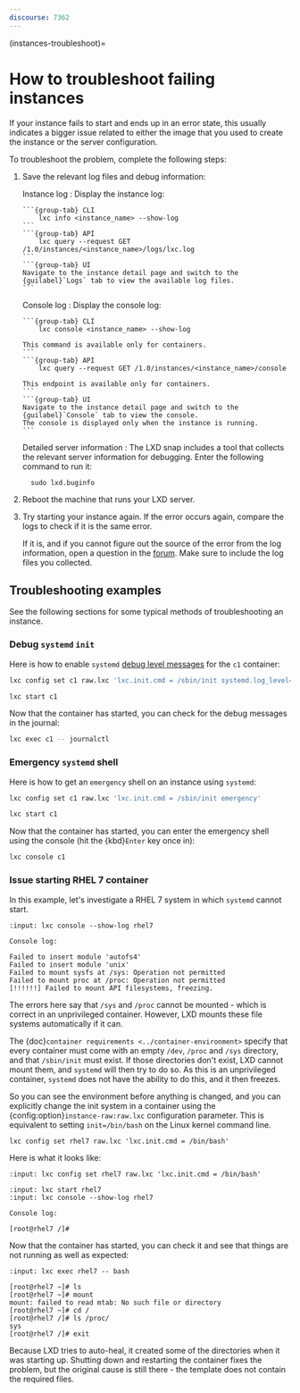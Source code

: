 ```yaml
---
discourse: 7362
---
```


(instances-troubleshoot)=
# How to troubleshoot failing instances

If your instance fails to start and ends up in an error state, this usually indicates a bigger issue related to either the image that you used to create the instance or the server configuration.

To troubleshoot the problem, complete the following steps:

1. Save the relevant log files and debug information:

   Instance log
   : Display the instance log:

     ````{tabs}
     ```{group-tab} CLI
         lxc info <instance_name> --show-log
     ```
     ```{group-tab} API
         lxc query --request GET /1.0/instances/<instance_name>/logs/lxc.log
     ```
     ```{group-tab} UI
     Navigate to the instance detail page and switch to the {guilabel}`Logs` tab to view the available log files.
     ```
     ````

   Console log
   : Display the console log:

     ````{tabs}
     ```{group-tab} CLI
         lxc console <instance_name> --show-log

     This command is available only for containers.
     ```
     ```{group-tab} API
         lxc query --request GET /1.0/instances/<instance_name>/console

     This endpoint is available only for containers.
     ```
     ```{group-tab} UI
     Navigate to the instance detail page and switch to the {guilabel}`Console` tab to view the console.
     The console is displayed only when the instance is running.
     ```
     ````

   Detailed server information
   : The LXD snap includes a tool that collects the relevant server information for debugging.
     Enter the following command to run it:

         sudo lxd.buginfo

1. Reboot the machine that runs your LXD server.
1. Try starting your instance again.
   If the error occurs again, compare the logs to check if it is the same error.

   If it is, and if you cannot figure out the source of the error from the log information, open a question in the [forum](https://discourse.ubuntu.com/c/lxd/).
   Make sure to include the log files you collected.

## Troubleshooting examples

See the following sections for some typical methods of troubleshooting an instance.

### Debug `systemd` `init`

Here is how to enable `systemd` [debug level messages](https://www.freedesktop.org/wiki/Software/systemd/Debugging/) for the `c1` container:

```sh
lxc config set c1 raw.lxc 'lxc.init.cmd = /sbin/init systemd.log_level=debug'

lxc start c1
```

Now that the container has started, you can check for the debug messages in the journal:

```sh
lxc exec c1 -- journalctl
```

### Emergency `systemd` shell

Here is how to get an `emergency` shell on an instance using `systemd`:

```sh
lxc config set c1 raw.lxc 'lxc.init.cmd = /sbin/init emergency'

lxc start c1
```

Now that the container has started, you can enter the emergency shell using the console (hit the {kbd}`Enter` key once in):

```sh
lxc console c1
```

### Issue starting RHEL 7 container

In this example, let's investigate a RHEL 7 system in which `systemd` cannot start.

```{terminal}
:input: lxc console --show-log rhel7

Console log:

Failed to insert module 'autofs4'
Failed to insert module 'unix'
Failed to mount sysfs at /sys: Operation not permitted
Failed to mount proc at /proc: Operation not permitted
[!!!!!!] Failed to mount API filesystems, freezing.
```

The errors here say that `/sys` and `/proc` cannot be mounted - which is correct in an unprivileged container.
However, LXD mounts these file systems automatically if it can.

The {doc}`container requirements <../container-environment>` specify that every container must come with an empty `/dev`, `/proc` and `/sys` directory, and that `/sbin/init` must exist.
If those directories don't exist, LXD cannot mount them, and `systemd` will then try to do so.
As this is an unprivileged container, `systemd` does not have the ability to do this, and it then freezes.

So you can see the environment before anything is changed, and you can explicitly change the init system in a container using the {config:option}`instance-raw:raw.lxc` configuration parameter.
This is equivalent to setting `init=/bin/bash` on the Linux kernel command line.

    lxc config set rhel7 raw.lxc 'lxc.init.cmd = /bin/bash'

Here is what it looks like:

```{terminal}
:input: lxc config set rhel7 raw.lxc 'lxc.init.cmd = /bin/bash'

:input: lxc start rhel7
:input: lxc console --show-log rhel7

Console log:

[root@rhel7 /]#
```

Now that the container has started, you can check it and see that things are not running as well as expected:

```{terminal}
:input: lxc exec rhel7 -- bash

[root@rhel7 ~]# ls
[root@rhel7 ~]# mount
mount: failed to read mtab: No such file or directory
[root@rhel7 ~]# cd /
[root@rhel7 /]# ls /proc/
sys
[root@rhel7 /]# exit
```

Because LXD tries to auto-heal, it created some of the directories when it was starting up.
Shutting down and restarting the container fixes the problem, but the original cause is still there - the template does not contain the required files.
